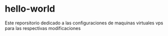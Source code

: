# hello-world
Este reporsitorio dedicado a las configuraciones de maquinas virtuales vps para las respectivas modificaciones 
